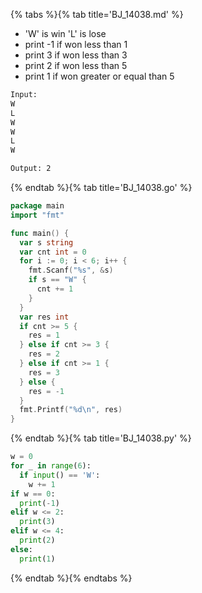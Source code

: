 {% tabs %}{% tab title='BJ_14038.md' %}

* 'W' is win 'L' is lose
* print -1 if won less than 1
* print 3 if won less than 3
* print 2 if won less than 5
* print 1 if won greater or equal than 5

```txt
Input:
W
L
W
W
L
W

Output: 2
```

{% endtab %}{% tab title='BJ_14038.go' %}

```go
package main
import "fmt"

func main() {
  var s string
  var cnt int = 0
  for i := 0; i < 6; i++ {
    fmt.Scanf("%s", &s)
    if s == "W" {
      cnt += 1
    }
  }
  var res int
  if cnt >= 5 {
    res = 1
  } else if cnt >= 3 {
    res = 2
  } else if cnt >= 1 {
    res = 3
  } else {
    res = -1
  }
  fmt.Printf("%d\n", res)
}

```

{% endtab %}{% tab title='BJ_14038.py' %}

```py
w = 0
for _ in range(6):
  if input() == 'W':
    w += 1
if w == 0:
  print(-1)
elif w <= 2:
  print(3)
elif w <= 4:
  print(2)
else:
  print(1)
```

{% endtab %}{% endtabs %}
